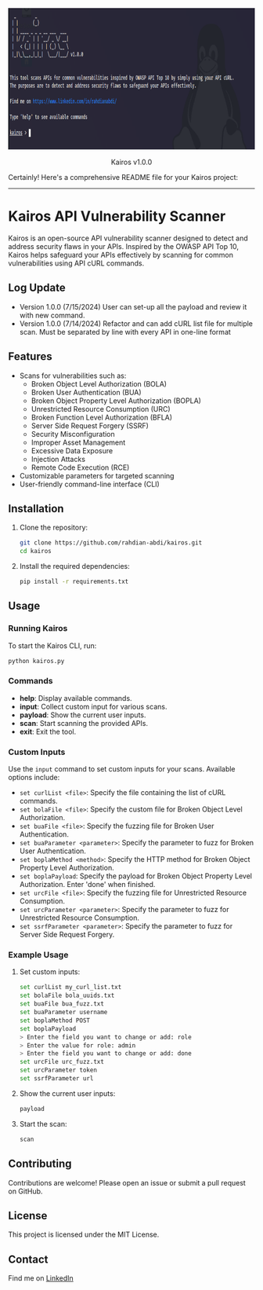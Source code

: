 <div align="center">
  <a href="">
    <img src="files/banner.png" width="800" height="288">
  </a>

  <p align="center">
    Kairos v1.0.0
  </p>
</div>

Certainly! Here's a comprehensive README file for your Kairos project:

---

# Kairos API Vulnerability Scanner

Kairos is an open-source API vulnerability scanner designed to detect and address security flaws in your APIs. Inspired by the OWASP API Top 10, Kairos helps safeguard your APIs effectively by scanning for common vulnerabilities using API cURL commands.

## Log Update
- Version 1.0.0 (7/15/2024) User can set-up all the payload and review it with new command.
- Version 1.0.0 (7/14/2024) Refactor and can add cURL list file for multiple scan. Must be separated by line with every API in one-line format

## Features

- Scans for vulnerabilities such as:
  - Broken Object Level Authorization (BOLA)
  - Broken User Authentication (BUA)
  - Broken Object Property Level Authorization (BOPLA)
  - Unrestricted Resource Consumption (URC)
  - Broken Function Level Authorization (BFLA)
  - Server Side Request Forgery (SSRF)
  - Security Misconfiguration
  - Improper Asset Management
  - Excessive Data Exposure
  - Injection Attacks
  - Remote Code Execution (RCE)
- Customizable parameters for targeted scanning
- User-friendly command-line interface (CLI)

## Installation

1. Clone the repository:
    ```bash
    git clone https://github.com/rahdian-abdi/kairos.git
    cd kairos
    ```

2. Install the required dependencies:
    ```bash
    pip install -r requirements.txt
    ```

## Usage

### Running Kairos

To start the Kairos CLI, run:
```bash
python kairos.py
```

### Commands

- **help**: Display available commands.
- **input**: Collect custom input for various scans.
- **payload**: Show the current user inputs.
- **scan**: Start scanning the provided APIs.
- **exit**: Exit the tool.

### Custom Inputs

Use the `input` command to set custom inputs for your scans. Available options include:

- `set curlList <file>`: Specify the file containing the list of cURL commands.
- `set bolaFile <file>`: Specify the custom file for Broken Object Level Authorization.
- `set buaFile <file>`: Specify the fuzzing file for Broken User Authentication.
- `set buaParameter <parameter>`: Specify the parameter to fuzz for Broken User Authentication.
- `set boplaMethod <method>`: Specify the HTTP method for Broken Object Property Level Authorization.
- `set boplaPayload`: Specify the payload for Broken Object Property Level Authorization. Enter 'done' when finished.
- `set urcFile <file>`: Specify the fuzzing file for Unrestricted Resource Consumption.
- `set urcParameter <parameter>`: Specify the parameter to fuzz for Unrestricted Resource Consumption.
- `set ssrfParameter <parameter>`: Specify the parameter to fuzz for Server Side Request Forgery.

### Example Usage

1. Set custom inputs:
    ```bash
    set curlList my_curl_list.txt
    set bolaFile bola_uuids.txt
    set buaFile bua_fuzz.txt
    set buaParameter username
    set boplaMethod POST
    set boplaPayload
    > Enter the field you want to change or add: role
    > Enter the value for role: admin
    > Enter the field you want to change or add: done
    set urcFile urc_fuzz.txt
    set urcParameter token
    set ssrfParameter url
    ```

2. Show the current user inputs:
    ```bash
    payload
    ```

3. Start the scan:
    ```bash
    scan
    ```

## Contributing

Contributions are welcome! Please open an issue or submit a pull request on GitHub.

## License

This project is licensed under the MIT License.

## Contact

Find me on [LinkedIn](https://www.linkedin.com/in/rahdianabdi/)

